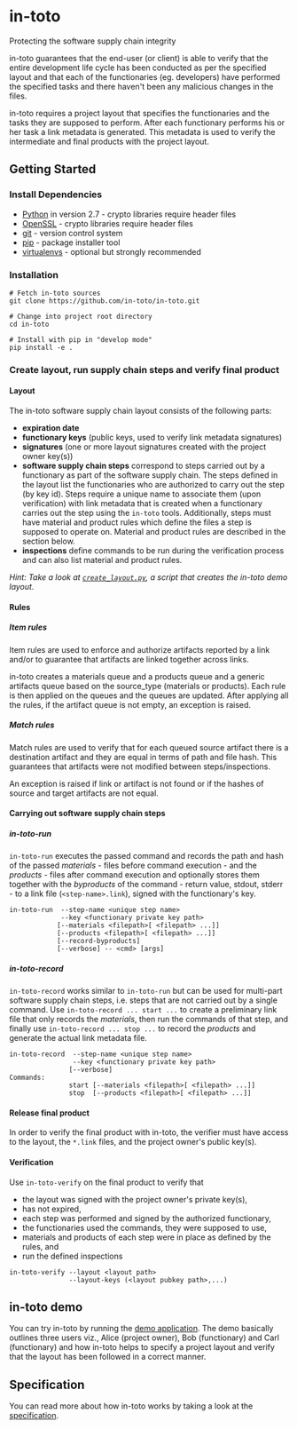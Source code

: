 # in-toto
Protecting the software supply chain integrity

in-toto guarantees that the end-user (or client) is able to verify that the entire development life cycle has been conducted as per the specified layout and that each of the functionaries (eg. developers) have performed the specified tasks and there haven't been any malicious changes in the files.

in-toto requires a project layout that specifies the functionaries and the tasks they are supposed to perform.
After each functionary performs his or her task a link metadata is generated.
This metadata is used to verify the intermediate and final products with the project layout.


## Getting Started

### Install Dependencies
 - [Python](www.python.org) in version 2.7 - crypto libraries require header files
 - [OpenSSL](https://www.openssl.org/) - crypto libraries require header files
 - [git](https://git-scm.com/) - version control system
 - [pip](https://pip.pypa.io) - package installer tool
 - [virtualenvs](http://docs.python-guide.org/en/latest/dev/virtualenvs/) - optional but strongly recommended

### Installation
```shell
# Fetch in-toto sources
git clone https://github.com/in-toto/in-toto.git

# Change into project root directory
cd in-toto

# Install with pip in "develop mode"
pip install -e .
```
### Create layout, run supply chain steps and verify final product

#### Layout

The in-toto software supply chain layout consists of the following parts:
 - **expiration date**
 - **functionary keys** (public keys, used to verify link metadata signatures)
 - **signatures** (one or more layout signatures created with the project owner key(s))
 - **software supply chain steps** correspond to steps carried out by a functionary as part of the software supply chain. The steps defined in the layout list the functionaries who are authorized to carry out the step (by key id). Steps require a unique name to associate them (upon verification) with link metadata that is created when a functionary carries out the step using the `in-toto` tools.
Additionally, steps must have material and product rules which define the files a step is supposed to operate on. Material and product rules are described in the section below.
 - **inspections** define commands to be run during the verification process and can also list material and product rules.

*Hint: Take a look at [`create_layout.py`](https://github.com/in-toto/in-toto/blob/develop/demo/owner_alice/create_layout.py), a script that creates the in-toto demo layout.*

#### Rules

##### Item rules
Item rules are used to enforce and authorize artifacts reported by a link and/or to guarantee that artifacts are linked together across links.

in-toto creates a materials queue and a products queue and a generic artifacts queue based on the source_type (materials or products). Each rule is then applied on the queues and the queues are updated. After applying all the rules, if the artifact queue is not empty, an exception is raised.

##### Match rules
Match rules are used to verify that for each queued source artifact there is a destination artifact and they are equal in terms of path and file hash. This guarantees that artifacts were not modified between steps/inspections.

An exception is raised if link or artifact is not found or if the hashes of source and target artifacts are not equal.

#### Carrying out software supply chain steps

##### in-toto-run
`in-toto-run` executes the passed command and records the path and hash of the passed *materials* - files before command execution - and the *products* - files after command execution and optionally stores them together with the *byproducts* of the command - return value, stdout, stderr - to a link file (`<step-name>.link`), signed with the functionary's key.

```shell
in-toto-run  --step-name <unique step name>
             --key <functionary private key path>
            [--materials <filepath>[ <filepath> ...]]
            [--products <filepath>[ <filepath> ...]]
            [--record-byproducts]
            [--verbose] -- <cmd> [args]
```


##### in-toto-record
`in-toto-record` works similar to `in-toto-run` but can be used for multi-part software supply chain steps, i.e. steps that are not carried out by a single command. Use `in-toto-record ... start ...` to create a preliminary link file that only records the *materials*, then run the commands of that step, and finally use `in-toto-record ... stop ...` to record the *products* and generate the actual link metadata file.

```shell
in-toto-record  --step-name <unique step name>
                --key <functionary private key path>
               [--verbose]
Commands:
               start [--materials <filepath>[ <filepath> ...]]
               stop  [--products <filepath>[ <filepath> ...]]
```

#### Release final product

In order to verify the final product with in-toto, the verifier must have access to the layout, the `*.link` files,
and the project owner's public key(s).

#### Verification
Use `in-toto-verify` on the final product to verify that
- the layout was signed with the project owner's private key(s),
- has not expired,
- each step was performed and signed by the authorized functionary,
- the functionaries used the commands, they were supposed to use,
- materials and products of each step were in place as defined by the rules, and
- run the defined inspections

```shell
in-toto-verify --layout <layout path>
               --layout-keys (<layout pubkey path>,...)
```

## in-toto demo
You can try in-toto by running the [demo application](https://github.com/in-toto/in-toto/tree/develop/demo).
The demo basically outlines three users viz., Alice (project owner), Bob (functionary) and Carl (functionary) and how in-toto helps to specify a project layout and verify that the layout has been followed in a correct manner.

## Specification
You can read more about how in-toto works by taking a look at the [specification](https://github.com/toto-framework/toto-framework.github.io/raw/master/toto-spec.pdf).